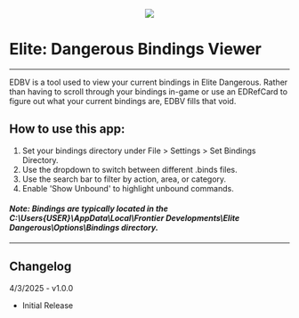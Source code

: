 <p align="center">
<img src="https://i.imgur.com/sb7Ruvx.png">
</p>

# Elite: Dangerous Bindings Viewer
---
EDBV is a tool used to view your current bindings in Elite Dangerous.
Rather than having to scroll through your bindings in-game or use an EDRefCard to figure out what your current bindings are, EDBV fills that void.

## How to use this app:
1. Set your bindings directory under File > Settings > Set Bindings Directory.
2. Use the dropdown to switch between different .binds files.
3. Use the search bar to filter by action, area, or category.
4. Enable 'Show Unbound' to highlight unbound commands.


#### _Note: Bindings are typically located in the C:\Users\{USER}\AppData\Local\Frontier Developments\Elite Dangerous\Options\Bindings directory._
---
## Changelog
4/3/2025 - v1.0.0
- Initial Release
